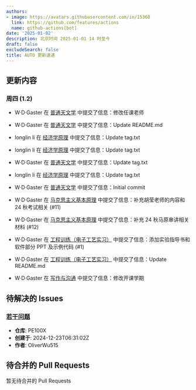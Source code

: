 ```yaml
---
authors:
- image: https://avatars.githubusercontent.com/in/15368
  link: https://github.com/features/actions
  name: github-actions[bot]
date: '2025-01-02'
description: 北京时间 2025-01-01 14 时至今
draft: false
excludeSearch: false
title: AUTO 更新速递
---
```


## 更新内容

### 周四 (1.2)

- W·D·Gaster 在 [普通天文学](https://github.com/HITSZ-OpenAuto/SPST1004) 中提交了信息：修改任课老师

- W·D·Gaster 在 [普通天文学](https://github.com/HITSZ-OpenAuto/SPST1004) 中提交了信息：Update README.md

- longlin li 在 [经济学原理](https://github.com/HITSZ-OpenAuto/ECON2005F) 中提交了信息：Update tag.txt

- longlin li 在 [经济学原理](https://github.com/HITSZ-OpenAuto/ECON2005F) 中提交了信息：Update tag.txt

- W·D·Gaster 在 [普通天文学](https://github.com/HITSZ-OpenAuto/SPST1004) 中提交了信息：Update tag.txt

- longlin li 在 [经济学原理](https://github.com/HITSZ-OpenAuto/ECON2005F) 中提交了信息：Update tag.txt

- W·D·Gaster 在 [普通天文学](https://github.com/HITSZ-OpenAuto/SPST1004) 中提交了信息：Initial commit

- W·D·Gaster 在 [马克思主义基本原理](https://github.com/HITSZ-OpenAuto/GEIP1011) 中提交了信息：补充胡莹老师的内容和 24 秋考试相关 (#11)

- W·D·Gaster 在 [马克思主义基本原理](https://github.com/HITSZ-OpenAuto/GEIP1011) 中提交了信息：补充 24 秋马原串讲相关材料 (#12)

- W·D·Gaster 在 [工程训练（电子工艺实习）](https://github.com/HITSZ-OpenAuto/ENGG1003) 中提交了信息：添加实验指导书和软件部分 PPT 及示例代码 (#1)

- W·D·Gaster 在 [工程训练（电子工艺实习）](https://github.com/HITSZ-OpenAuto/ENGG1003) 中提交了信息：Update README.md

- W·D·Gaster 在 [写作与沟通](https://github.com/HITSZ-OpenAuto/WRIT0001) 中提交了信息：修改开课学期

## 待解决的 Issues

### [若干问题](https://github.com/HITSZ-OpenAuto/PE100X/issues/10)

- **仓库**: PE100X
- **创建于**: 2024-12-23T06:31:02Z
- **作者**: OliverWu515

## 待合并的 Pull Requests

暂无待合并的 Pull Requests

